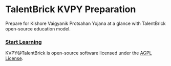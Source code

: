 # TalentBrick KVPY Preparation
Prepare for Kishore Vaigyanik Protsahan Yojana at a glance with TalentBrick open-source education model.

### [Start Learning](https://kvpy.talentbrick.com)

KVPY@TalentBrick is open-source software licensed under the [AGPL License](https://github.com/talentbrick/web-exam-kvpy/blob/main/LICENSE.md).